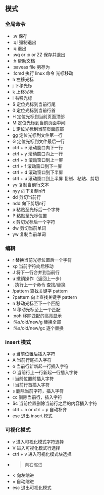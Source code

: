 ## 模式

### 全局命令
* :w 保存
* :q! 强制退出
* :q 退出
* :wq or :x or ZZ 保存并退出
* :h 帮助文档
* :saveas file 另存为
* :!cmd 执行 linux 命令
光标移动
* h 左移光标
* j 下移光标
* k 上移光标
* l 右移光标
* $ 定位光标到当前行尾
* 0 定位光标到当前行首
* H 定位光标到当前页面顶部
* M 定位光标到当前页面中间
* L 定位光标到当前页面底部
* gg 定位光标到文件第一行
* G 定位光标到文件最后一行
* ctrl + e 滚动窗口向下一行
* ctrl + y 滚动窗口向上一行
* ctrl + b 滚动窗口到上一屏
* ctrl + f 滚动窗口到下一屏
* ctrl + d 滚动窗口到下半屏
* ctrl + u 滚动窗口到上半屏
复制、粘贴、剪切
* yy 复制当前行文本
* nyy 向下复制n行
* dd 剪切当前行
* ndd 向下剪切n行
* p 粘贴至光标后一个字符
* P 粘贴至光标位置
* x 剪切光标后一个字符
* dw 剪切当前单词
* yw 复制当前单词

### 编辑
* r 替换当前光标位置后一个字符
* xp 当前字符向后移动
* J 将下一行合并到当前行
* u 撤销操作（返回上一步）
* . 执行上一个命令
查找/替换
* /pattern 查找关键字 pattern
* ?pattern 向上查找关键字 pattern
* n 移动光标至下一个匹配
* N 移动光标至上一个匹配
* :noh 移除匹配的高亮显示
* :%s/old/new/g 替换全部
* :%s/old/new/gc 逐个替换

### insert 模式
* a 当前位置后插入字符
* A 当前行尾插入字符
* o 当前行新新起一行插入字符
* O 当前行上一行新起一行插入字符
* i 当前位置前插入字符
* I 当前行首插入字符
* s 删除当前字符，插入字符
* cc 删除当前行，插入字符
* $c 当前位置删除当前行之后的内容插入字符
* ctrl + n or ctrl + p 自动补齐
* esc 退出 insert 模式

### 可视化模式
* v 进入可视化模式字符选择
* V 进入可视化模式行选择
* ctrl + v 进入可视化模式块选择
* > 向右缩进
* < 向左缩进
* = 自动缩进
* esc 退出可视化模式





